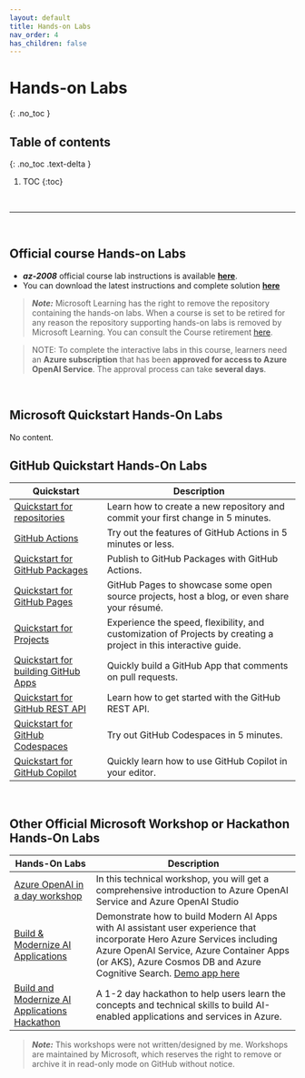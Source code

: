 ```yaml
---
layout: default
title: Hands-on Labs
nav_order: 4
has_children: false
---
```


# Hands-on Labs
{: .no_toc }


## Table of contents
{: .no_toc .text-delta }

1. TOC
{:toc}

<br/>

---

<br/>


## Official course Hands-on Labs

* ***az-2008*** official course lab instructions is available [**here**](https://microsoftlearning.github.io/AZ-2008_DevOps_Foundations_Core_Principles_Practices/). 
* You can download the latest instructions and complete solution [**here**](https://github.com/MicrosoftLearning/AZ-2008_DevOps_Foundations_Core_Principles_Practices)

> ***Note:*** Microsoft Learning has the right to remove the repository containing the hands-on labs. When a course is set to be retired for any reason the repository supporting hands-on labs is removed by Microsoft Learning. You can consult the Course retirement [here](https://learn.microsoft.com/en-us/credentials/certifications/retired-courses).


> NOTE: To complete the interactive labs in this course, learners need an **Azure subscription** that has been **approved for access to Azure OpenAI Service**. The approval process 
can take **several days**.


<br/>

## Microsoft Quickstart Hands-On Labs


No content.

<!-- 

| Quickstart | Description | 
| --- | --- | 

-->

## GitHub Quickstart Hands-On Labs

| Quickstart | Description | 
| --- | --- | 
| [Quickstart for repositories](https://docs.github.com/en/repositories/creating-and-managing-repositories/quickstart-for-repositories) | Learn how to create a new repository and commit your first change in 5 minutes. |
| [GitHub Actions](https://docs.github.com/en/actions/quickstart) | Try out the features of GitHub Actions in 5 minutes or less. |
| [Quickstart for GitHub Packages](https://docs.github.com/en/packages/quickstart) | Publish to GitHub Packages with GitHub Actions. |
| [Quickstart for GitHub Pages](https://docs.github.com/en/pages/quickstart) | GitHub Pages to showcase some open source projects, host a blog, or even share your résumé. |
| [Quickstart for Projects](https://docs.github.com/en/issues/planning-and-tracking-with-projects/learning-about-projects/quickstart-for-projects) | Experience the speed, flexibility, and customization of Projects by creating a project in this interactive guide. |
| [Quickstart for building GitHub Apps](https://docs.github.com/en/apps/creating-github-apps/writing-code-for-a-github-app/quickstart) | Quickly build a GitHub App that comments on pull requests. |
| [Quickstart for GitHub REST API](https://docs.github.com/en/rest/quickstart) | Learn how to get started with the GitHub REST API. |
| [Quickstart for GitHub Codespaces](https://docs.github.com/en/codespaces/getting-started/quickstart) | Try out GitHub Codespaces in 5 minutes. |
| [Quickstart for GitHub Copilot](https://docs.github.com/en/copilot/quickstart) | Quickly learn how to use GitHub Copilot in your editor. |

<!-- <br/> -->

<!-- ### Software List for Hands-on Labs -- >

<!-- softwarelist -->

<!-- Required software to run the course and workshop hands-on labs available [**here**](./Lab-Setup.md) -->


<br/>

## Other Official Microsoft Workshop or Hackathon Hands-On Labs

|  Hands-On Labs | Description | 
| --- | --- | 
| [Azure OpenAI in a day workshop](https://github.com/microsoft/azure-openai-in-a-day-workshop) | In this technical workshop, you will get a comprehensive introduction to Azure OpenAI Service and Azure OpenAI Studio |
| [Build & Modernize AI Applications](https://github.com/Azure/Build-Modern-AI-Apps) | Demonstrate how to build Modern AI Apps with AI assistant user experience that incorporate Hero Azure Services including Azure OpenAI Service, Azure Container Apps (or AKS), Azure Cosmos DB and Azure Cognitive Search. [Demo app here](https://lemon-wave-0e1c0eb1e.3.azurestaticapps.net/) |
| [Build and Modernize AI Applications Hackathon](https://github.com/Azure/Build-Modern-AI-Apps-Hackathon)  | A 1-2 day hackathon to help users learn the concepts and technical skills to build AI-enabled applications and services in Azure. |





> ***Note:*** This workshops were not written/designed by me. Workshops are maintained by Microsoft, which reserves the right to remove or archive it in read-only mode on GitHub without notice.